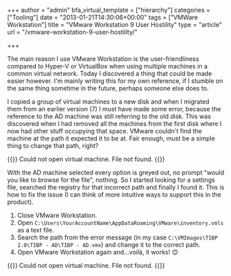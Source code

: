 +++
author = "admin"
bfa_virtual_template = ["hierarchy"]
categories = ["Tooling"]
date = "2013-01-21T14:30:06+00:00"
tags = ["VMWare Workstation"]
title = "VMware Workstation 9 User Hostility"
type = "article"
url = "/vmware-workstation-9-user-hostility/"

+++

The main reason I use VMware Workstation is the user-friendliness compared to Hyper-V or VirtualBox when using multiple machines in a common virtual network. Today I discovered a thing that could be made easier however. I'm mainly writing this for my own reference, if I stumble on the same thing sometime in the future, perhaps someone else does to.

I copied a group of virtual machines to a new disk and when I migrated them from an earlier version (7) I must have made some error, because the reference to the AD machine was still referring to the old disk. This was discovered when I had removed all the machines from the first disk where I now had other stuff occupying that space. VMware couldn't find the machine at the path it expected it to be at. Fair enough, must be a simple thing to change that path, right?

{{<post-image image="VMware_Workstation_9_problem.png" alt="VMware Workstation 9 File not found" borderless="true">}}
Could not open virtual machine. File not found.
{{</post-image>}}

With the AD machine selected every option is greyed out, no prompt "would you like to browse for the file", nothing. So I started looking for a settings file, searched the registry for that incorrect path and finally I found it. This is how to fix the issue (I can think of more intuitive ways to support this in the product).

  1. Close VMware Workstation.
  2. Open `C:\Users\YourAccountName\AppDataRoaming\VMware\inventory.vmls` as a text file.
  3. Search the path from the error message (in my case `C:\VMImages\TIBP 2.0\TIBP - AD\TIBP - AD.vmx`) and change it to the correct path.
  4. Open VMware Workstation again and...voilà, it works! 😊

{{<post-image image="VMware_Workstation_9_fixed.png" alt="VMware Workstation 9 File found" borderless="true">}}
Could not open virtual machine. File not found.
{{</post-image>}}
